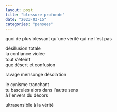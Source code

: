 ```yaml
---
layout: post
title: "blessure profonde"
date: "2023-03-15"
categories: "pensees"
---
```


quoi de plus blessant qu'une vérité qui ne l'est pas  

désillusion totale  
la confiance violée  
tout s'éteint  
que désert et confusion  

ravage mensonge désolation  

le cynisme tranchant  
tu bascules alors dans l'autre sens  
à l'envers du décors

ultrasensible à la vérité
